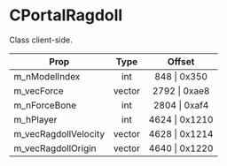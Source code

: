 # CPortalRagdoll

Class client-side.

|Prop|Type|Offset|
|---|:-:|:-:|
|m_nModelIndex|int|848 \| 0x350|
|m_vecForce|vector|2792 \| 0xae8|
|m_nForceBone|int|2804 \| 0xaf4|
|m_hPlayer|int|4624 \| 0x1210|
|m_vecRagdollVelocity|vector|4628 \| 0x1214|
|m_vecRagdollOrigin|vector|4640 \| 0x1220|
